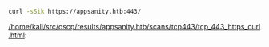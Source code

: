 ```bash
curl -sSik https://appsanity.htb:443/
```

[/home/kali/src/oscp/results/appsanity.htb/scans/tcp443/tcp_443_https_curl.html](file:///home/kali/src/oscp/results/appsanity.htb/scans/tcp443/tcp_443_https_curl.html):

```

```
